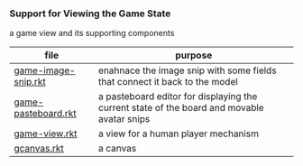 ### Support for Viewing the Game State 

a game view and its supporting components 

| file | purpose |
|--------------------- | ------- |
| [game-image-snip.rkt](game-image-snip.rkt) | enahnace the image snip with some fields that connect it back to the model | 
| [game-pasteboard.rkt](game-pasteboard.rkt) | a pasteboard editor for displaying the current state of the board and movable avatar snips | 
| [game-view.rkt](game-view.rkt) | a view for a human player mechanism | 
| [gcanvas.rkt](gcanvas.rkt) | a canvas | 
